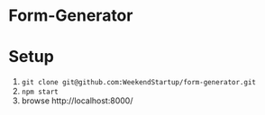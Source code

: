 # Form-Generator


# Setup
1. `git clone git@github.com:WeekendStartup/form-generator.git`
2. `npm start`
3. browse http://localhost:8000/
